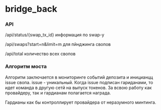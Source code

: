 # bridge_back

### API
/api/status/{swap_tx_id} информация по swap-у

/api/swaps?start=n&limit=m для пйнджинга свопов

/api/total количество всех свопов

### Алгоритм моста 
Алгоритм заключается в мониторинге событий депозита и иницианцц issue свопа. 
issue - уникальный. Когда issue подписан гариданами, то идет команда в другую сетй на выпуск токенов.
За всвою работу как провайдеру, так и гардианам полагается награда.

Гардианы как бы контроллирует провайдера от неразумного минтинга.